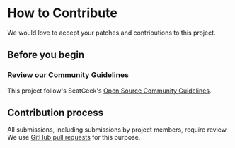 # How to Contribute

We would love to accept your patches and contributions to this project.

## Before you begin

### Review our Community Guidelines

This project follow's SeatGeek's [Open Source Community Guidelines](CODE_OF_CONDUCT.md).

## Contribution process

All submissions, including submissions by project members, require review. We use
[GitHub pull requests](https://docs.github.com/articles/about-pull-requests) for
this purpose.
